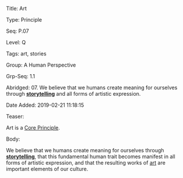 Title:  Art

Type:   Principle

Seq:    P.07

Level:  Q

Tags:   art, stories

Group:  A Human Perspective

Grp-Seq: 1.1

Abridged: 07. We believe that we humans create meaning for ourselves through **[storytelling](https://www.Practopian.org/tags/stories.html)** and all forms of artistic expression.

Date Added: 2019-02-21 11:18:15

Teaser: 

Art is a [Core Principle](../core/principles.html).


Body: 

We believe that we humans create meaning for ourselves through [**storytelling**][stories], that this fundamental human trait becomes manifest in all forms of artistic expression, and that the resulting works of [art][] are important elements of our culture.

[art]: ../tags/art.html
[stories]: ../tags/stories.html

